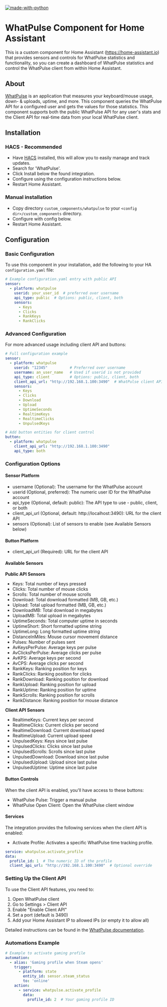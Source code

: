 [![made-with-python](https://img.shields.io/badge/Made%20with-Python-1f425f.svg)](https://www.python.org/)

# WhatPulse Component for Home Assistant

This is a custom component for Home Assistant (https://home-assistant.io) that provides sensors and controls for WhatPulse statistics and functionality, so you can create a dashboard of WhatPulse statistics and control the WhatPulse client from within Home Assistant.

## About

[WhatPulse](https://whatpulse.org/) is an application that measures your keyboard/mouse usage, down- & uploads, uptime, and more. This component queries the WhatPulse API for a configured user and gets the values for those statistics. This component supports both the public WhatPulse API for any user's stats and the Client API for real-time data from your local WhatPulse client.

## Installation

### HACS - Recommended
- Have [HACS](https://hacs.xyz) installed, this will allow you to easily manage and track updates.
- Search for 'WhatPulse'.
- Click Install below the found integration.
- Configure using the configuration instructions below.
- Restart Home Assistant.

### Manual installation
- Copy directory `custom_components/whatpulse` to your `<config dir>/custom_components` directory.
- Configure with config below.
- Restart Home Assistant.

## Configuration

### Basic Configuration

To use this component in your installation, add the following to your HA `configuration.yaml` file:

```yaml
# Example configuration.yaml entry with public API
sensor:
  - platform: whatpulse
    userid: your_user_id  # preferred over username
    api_type: public  # Options: public, client, both
    sensors:
      - Keys
      - Clicks
      - RankKeys
      - RankClicks
```

### Advanced Configuration

For more advanced usage including client API and buttons:

```yaml
# Full configuration example
sensor:
  - platform: whatpulse
    userid: "12345"          # Preferred over username
    username: an_user_name   # Used if userid is not provided
    api_type: client         # Options: public, client, both
    client_api_url: "http://192.168.1.100:3490"  # WhatPulse client API URL
    sensors:
      - Keys
      - Clicks
      - Download
      - Upload
      - UptimeSeconds
      - RealtimeKeys
      - RealtimeClicks
      - UnpulsedKeys

# Add button entities for client control
button:
  - platform: whatpulse
    client_api_url: "http://192.168.1.100:3490"
    api_type: both
```

### Configuration Options

#### Sensor Platform
- username (Optional): The username for the WhatPulse account
- userid (Optional, preferred): The numeric user ID for the WhatPulse account
- api_type (Optional, default: public): The API type to use - public, client, or both
- client_api_url (Optional, default: http://localhost:3490): URL for the client API
- sensors (Optional): List of sensors to enable (see Available Sensors below)

#### Button Platform
- client_api_url (Required): URL for the client API

#### Available Sensors

**Public API Sensors**
- Keys: Total number of keys pressed
- Clicks: Total number of mouse clicks
- Scrolls: Total number of mouse scrolls
- Download: Total download formatted (MB, GB, etc.)
- Upload: Total upload formatted (MB, GB, etc.)
- DownloadMB: Total download in megabytes
- UploadMB: Total upload in megabytes
- UptimeSeconds: Total computer uptime in seconds
- UptimeShort: Short formatted uptime string
- UptimeLong: Long formatted uptime string
- DistanceInMiles: Mouse cursor movement distance
- Pulses: Number of pulses sent
- AvKeysPerPulse: Average keys per pulse
- AvClicksPerPulse: Average clicks per pulse
- AvKPS: Average keys per second
- AvCPS: Average clicks per second
- RankKeys: Ranking position for keys
- RankClicks: Ranking position for clicks
- RankDownload: Ranking position for download
- RankUpload: Ranking position for upload
- RankUptime: Ranking position for uptime
- RankScrolls: Ranking position for scrolls
- RankDistance: Ranking position for mouse distance

**Client API Sensors**
- RealtimeKeys: Current keys per second
- RealtimeClicks: Current clicks per second
- RealtimeDownload: Current download speed
- RealtimeUpload: Current upload speed
- UnpulsedKeys: Keys since last pulse
- UnpulsedClicks: Clicks since last pulse
- UnpulsedScrolls: Scrolls since last pulse
- UnpulsedDownload: Download since last pulse
- UnpulsedUpload: Upload since last pulse
- UnpulsedUptime: Uptime since last pulse

#### Button Controls
When the client API is enabled, you'll have access to these buttons:

- WhatPulse Pulse: Trigger a manual pulse
- WhatPulse Open Client: Open the WhatPulse client window

#### Services
The integration provides the following services when the client API is enabled:

- Activate Profile: Activates a specific WhatPulse time tracking profile.

```yaml
service: whatpulse.activate_profile
data:
  profile_id: 1  # The numeric ID of the profile
  client_api_url: "http://192.168.1.100:3490"  # Optional override
```

### Setting Up the Client API
To use the Client API features, you need to:

1. Open WhatPulse client
2. Go to Settings > Client API
3. Enable "Enable Client API"
4. Set a port (default is 3490)
5. Add your Home Assistant IP to allowed IPs (or empty it to allow all)

Detailed instructions can be found in the [WhatPulse documentation](https://whatpulse.org/help/docs/software/settings/enabling-the-client-api).

### Automations Example

```yaml
# Example to activate gaming profile
automation:
  - alias: 'Gaming profile when Steam opens'
    trigger:
      - platform: state
        entity_id: sensor.steam_status
        to: 'online'
    action:
      - service: whatpulse.activate_profile
        data:
          profile_id: 2  # Your gaming profile ID
```